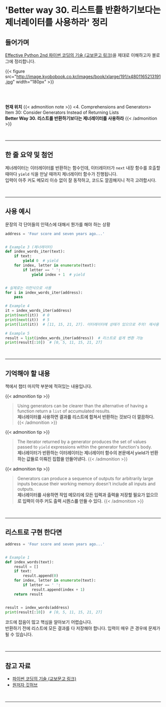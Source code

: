 # 'Better way 30. 리스트를 반환하기보다는 제너레이터를 사용하라' 정리


## 들어가며

[Effective Python 2nd 파이썬 코딩의 기술 (교보문고 링크)](http://digital.kyobobook.co.kr/digital/ebook/ebookDetail.ink?selectedLargeCategory=001&barcode=4801165213191&orderClick=LEH&Kc=)을 제대로 이해하고자 블로그에 정리합니다.

{{< figure src="http://image.kyobobook.co.kr/images/book/xlarge/191/x4801165213191.jpg" width="180px" >}}

<br/>
<br/>

**현재 위치**
{{< admonition note >}}
<4. Comprehensions and Generators>  
Item 30: Consider Generators Instead of Returning Lists  
**Better Way 30. 리스트를 반환하기보다는 제너레이터를 사용하라**
{{< /admonition >}}


<br/>

---

## 한 줄 요약 및 첨언

제너레이터는 이터레이터를 반환하는 함수인데, 이터레이터가 `next` 내장 함수를 호출할 때마다 `yield` 식을 만날 때까지 제너레이터 함수가 진행됩니다.  
입력이 아주 커도 메모리 이슈 없이 잘 동작하고, 코드도 깔끔해지니 적극 고려합시다.

<br/>

---

## 사용 예시

문장의 각 단어들의 인덱스에 대해서 뭔가를 해야 하는 상황

```python
address = 'Four score and seven years ago...'


# Example 3 (제너레이터)
def index_words_iter(text):
    if text:
        yield 0  # yield
    for index, letter in enumerate(text):
        if letter == ' ':
            yield index + 1  # yield


# 실제로는 이런식으로 사용
for i in index_words_iter(address):
    pass

# Example 4
it = index_words_iter(address)
print(next(it))  # 0
print(next(it))  # 5
print(list(it))  # [11, 15, 21, 27]. 이터레이터에 상태가 있으므로 주의! 재사용 불가.

# Example 5
result = list(index_words_iter(address))  # 리스트로 쉽게 변환 가능
print(result[:10])  # [0, 5, 11, 15, 21, 27]
```

<br/>

---

## 기억해야 할 내용

책에서 챕터 마지막 부분에 적혀있는 내용입니다.

{{< admonition tip >}}
> Using generators can be clearer than the alternative of having a function return a `list` of accumulated results.  
> **제너레이터를 사용하면 결과를 리스트에 합쳐서 반환하는 것보다 더 깔끔하다.**
{{< /admonition >}}

{{< admonition tip >}}
> The iterator returned by a generator produces the set of values passed to `yield` expressions within the generator function's body.  
> **제너레이터가 반환하는 이터레이터는 제너레이터 함수의 본문에서 yield가 반환하는 값들로 이뤄진 집합을 만들어낸다.**
{{< /admonition >}}

{{< admonition tip >}}
> Generators can produce a sequence of outputs for arbitrarily large inputs because their working memory doesn't include all inputs and outputs.  
> **제너레이터를 사용하면 작업 메모리에 모든 입력과 출력을 저장할 필요가 없으므로 입력이 아주 커도 출력 시퀀스를 만들 수 있다.**
{{< /admonition >}}

<br/>

---

## 리스트로 구현 한다면

```python
address = 'Four score and seven years ago...'


# Example 1
def index_words(text):
    result = []
    if text:
        result.append(0)
    for index, letter in enumerate(text):
        if letter == ' ':
            result.append(index + 1)
    return result


result = index_words(address)
print(result[:10])  # [0, 5, 11, 15, 21, 27]
```

코드에 잡음이 많고 핵심을 알아보기 어렵습니다.  
반환하기 전에 리스트에 모든 결과를 다 저장해야 합니다. 입력이 매우 큰 경우에 문제가 될 수 있습니다.


<br/>

---

## 참고 자료

- [파이썬 코딩의 기술 (교보문고 링크)](http://digital.kyobobook.co.kr/digital/ebook/ebookDetail.ink?selectedLargeCategory=001&barcode=4801165213191&orderClick=LEH&Kc=)
- [원저자 깃허브](https://github.com/bslatkin/effectivepython/blob/master/example_code/item_30.py)

<br/>

---
